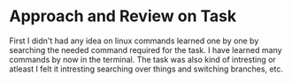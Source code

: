 # Approach and Review on Task 
First I didn't had any idea on linux commands learned one by one by searching the needed command required for the task. I have learned many commands by now in the terminal. The task was also kind of intresting or atleast I felt it intresting searching over things and switching branches, etc.
